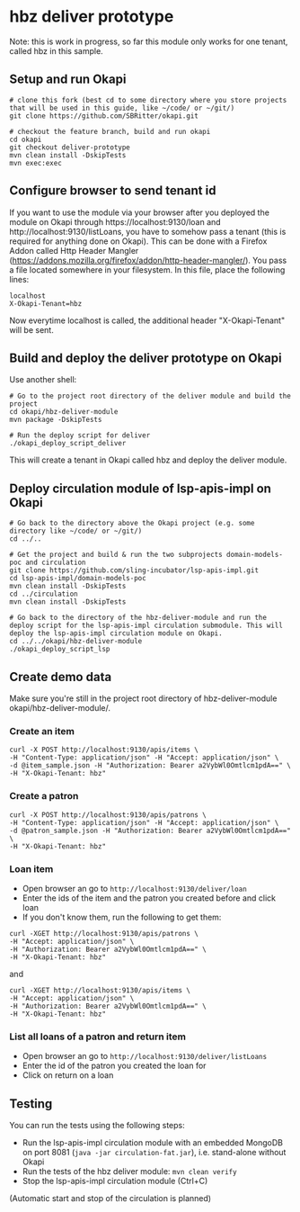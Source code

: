 # hbz deliver prototype

Note: this is work in progress, so far this module only works for one tenant, called hbz in this sample.

## Setup and run Okapi

```
# clone this fork (best cd to some directory where you store projects that will be used in this guide, like ~/code/ or ~/git/)
git clone https://github.com/SBRitter/okapi.git

# checkout the feature branch, build and run okapi 
cd okapi
git checkout deliver-prototype
mvn clean install -DskipTests
mvn exec:exec
```

## Configure browser to send tenant id

If you want to use the module via your browser after you deployed the module on Okapi through https://localhost:9130/loan and http://localhost:9130/listLoans, you have to somehow pass a tenant (this is required for anything done on Okapi). This can be done with a Firefox Addon called Http Header Mangler (https://addons.mozilla.org/firefox/addon/http-header-mangler/). You pass a file located somewhere in your filesystem. In this file, place the following lines:

```
localhost
X-Okapi-Tenant=hbz
```

Now everytime localhost is called, the additional header "X-Okapi-Tenant" will be sent.

## Build and deploy the deliver prototype on Okapi

Use another shell:
```
# Go to the project root directory of the deliver module and build the project
cd okapi/hbz-deliver-module
mvn package -DskipTests

# Run the deploy script for deliver
./okapi_deploy_script_deliver
```

This will create a tenant in Okapi called hbz and deploy the deliver module.

## Deploy circulation module of lsp-apis-impl on Okapi

```
# Go back to the directory above the Okapi project (e.g. some directory like ~/code/ or ~/git/)
cd ../..

# Get the project and build & run the two subprojects domain-models-poc and circulation
git clone https://github.com/sling-incubator/lsp-apis-impl.git
cd lsp-apis-impl/domain-models-poc
mvn clean install -DskipTests
cd ../circulation
mvn clean install -DskipTests

# Go back to the directory of the hbz-deliver-module and run the deploy script for the lsp-apis-impl circulation submodule. This will deploy the lsp-apis-impl circulation module on Okapi.
cd ../../okapi/hbz-deliver-module
./okapi_deploy_script_lsp
```

## Create demo data

Make sure you're still in the project root directory of hbz-deliver-module okapi/hbz-deliver-module/.

### Create an item

```
curl -X POST http://localhost:9130/apis/items \
-H "Content-Type: application/json" -H "Accept: application/json" \
-d @item_sample.json -H "Authorization: Bearer a2VybWl0Omtlcm1pdA==" \
-H "X-Okapi-Tenant: hbz"
```

### Create a patron

```
curl -X POST http://localhost:9130/apis/patrons \
-H "Content-Type: application/json" -H "Accept: application/json" \
-d @patron_sample.json -H "Authorization: Bearer a2VybWl0Omtlcm1pdA==" \
-H "X-Okapi-Tenant: hbz"
```

### Loan item
* Open browser an go to `http://localhost:9130/deliver/loan`
* Enter the ids of the item and the patron you created before and click loan
* If you don't know them, run the following to get them: 

```
curl -XGET http://localhost:9130/apis/patrons \
-H "Accept: application/json" \
-H "Authorization: Bearer a2VybWl0Omtlcm1pdA==" \
-H "X-Okapi-Tenant: hbz"
```

and

```
curl -XGET http://localhost:9130/apis/items \
-H "Accept: application/json" \
-H "Authorization: Bearer a2VybWl0Omtlcm1pdA==" \
-H "X-Okapi-Tenant: hbz"
```

### List all loans of a patron and return item
* Open browser an go to `http://localhost:9130/deliver/listLoans`
* Enter the id of the patron you created the loan for
* Click on return on a loan

## Testing

You can run the tests using the following steps:
* Run the lsp-apis-impl circulation module with an embedded MongoDB on port 8081 (`java -jar circulation-fat.jar`), i.e. stand-alone without Okapi
* Run the tests of the hbz deliver module: `mvn clean verify`
* Stop the lsp-apis-impl circulation module (Ctrl+C)

(Automatic start and stop of the circulation is planned)
